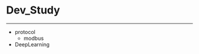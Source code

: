 # Dev_Study
-----------------------------------------------------------
* protocol 
  - modbus
* DeepLearning
